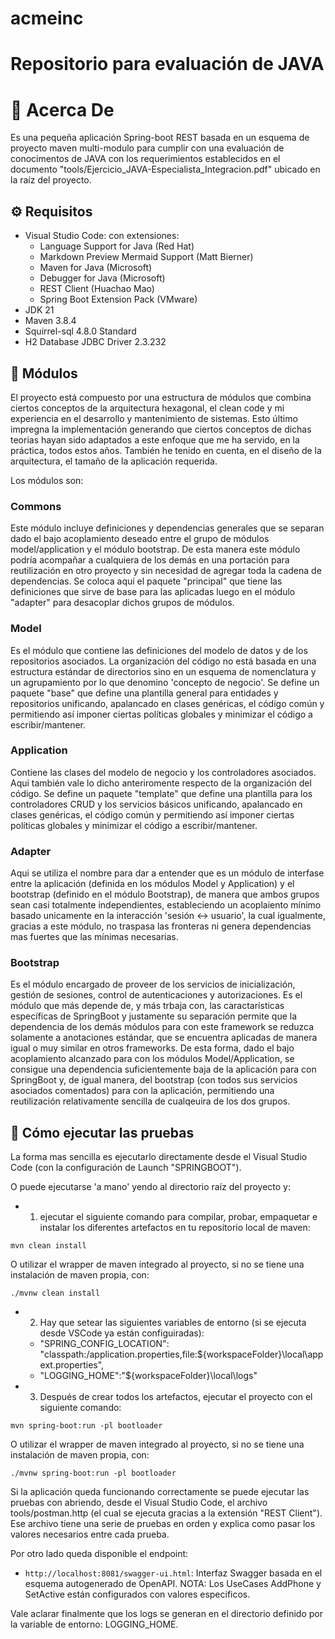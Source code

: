 # acmeinc
Repositorio para evaluación de JAVA
===================================

# 👋 Acerca De

Es una pequeña aplicación Spring-boot REST basada en un esquema de proyecto maven multi-modulo para cumplir con una evaluación de conocimentos de JAVA con los requerimientos establecidos en el documento "tools/Ejercicio_JAVA-Especialista_Integracion.pdf" ubicado en la raíz del proyecto.



## ⚙️ Requisitos

- Visual Studio Code: con extensiones:
  - Language Support for Java (Red Hat)
  - Markdown Preview Mermaid Support (Matt Bierner)
  - Maven for Java (Microsoft)
  - Debugger for Java (Microsoft)
  - REST Client (Huachao Mao)
  - Spring Boot Extension Pack (VMware)
- JDK 21
- Maven 3.8.4
- Squirrel-sql 4.8.0 Standard
- H2 Database JDBC Driver 2.3.232


## 📘 Módulos

El proyecto está compuesto por una estructura de módulos que combina ciertos conceptos de la arquitectura hexagonal, el clean code y mi experiencia en el desarrollo y mantenimiento de sistemas. Esto último impregna la implementación generando que ciertos conceptos de dichas teorias hayan sido adaptados a este enfoque que me ha servido, en la práctica, todos estos años. También he tenido en cuenta, en el diseño de la arquitectura, el tamaño de la aplicación requerida.

Los módulos son:

### Commons

Este módulo incluye definiciones y dependencias generales que se separan dado el bajo acoplamiento deseado entre el grupo de módulos model/application y el módulo bootstrap. De esta manera este módulo podría acompañar a cualquiera de los demás en una portación para reutilización en otro proyecto y sin necesidad de agregar toda la cadena de dependencias. Se coloca aquí el paquete "principal" que tiene las definiciones que sirve de base para las aplicadas luego en el módulo "adapter" para desacoplar dichos grupos de módulos.

### Model

Es el módulo que contiene las definiciones del modelo de datos y de los repositorios asociados. La organización del código no está basada en una estructura estándar de directorios sino en un esquema de nomenclatura y un agrupamiento por lo que denomino 'concepto de negocio'. Se define un paquete "base" que define una plantilla general para entidades y repositorios unificando, apalancado en clases genéricas, el código común y permitiendo así imponer ciertas políticas globales y minimizar el código a escribir/mantener.

### Application

Contiene las clases del modelo de negocio y los controladores asociados. Aqui también vale lo dicho anteriromente respecto de la organización del código. Se define un paquete "template" que define una plantilla para los controladores CRUD y los servicios básicos unificando, apalancado en clases genéricas, el código común y permitiendo así imponer ciertas políticas globales y minimizar el código a escribir/mantener.

### Adapter

Aqui se utiliza el nombre para dar a entender que es un módulo de interfase entre la aplicación (definida en los módulos Model y Application) y el bootstrap (definido en el módulo Bootstrap), de manera que ambos grupos sean casi totalmente independientes, estableciendo un acoplaiento mínimo basado unicamente en la interacción 'sesión <-> usuario', la cual igualmente, gracias a este módulo, no traspasa las fronteras ni genera dependencias mas fuertes que las mínimas necesarias.

### Bootstrap

Es el módulo encargado de proveer de los servicios de inicialización, gestión de sesiones, control de autenticaciones y autorizaciones. Es el módulo que más depende de, y más trbaja con, las caractarísticas específicas de SpringBoot y justamente su separación permite que la dependencia de los demás módulos para con este framework se reduzca solamente a anotaciones estándar, que se encuentra aplicadas de manera igual o muy similar en otros frameworks. De esta forma, dado el bajo acoplamiento alcanzado para con los módulos Model/Application, se consigue una dependencia suficientemente baja de la aplicación para con SpringBoot y, de igual manera, del bootstrap (con todos sus servicios asociados comentados) para con la aplicación, permitiendo una reutilización relativamente sencilla de cualqeuira de los dos grupos.


## 🚀 Cómo ejecutar las pruebas

La forma mas sencilla es ejecutarlo directamente desde el Visual Studio Code (con la configuración de Launch "SPRINGBOOT").

O puede ejecutarse 'a mano' yendo al directorio raíz del proyecto y:

- 1) ejecutar el siguiente comando para compilar, probar, empaquetar e instalar los diferentes artefactos en tu repositorio local de maven:

```shell
mvn clean install
```

O utilizar el wrapper de maven integrado al proyecto, si no se tiene una instalación de maven propia, con:

```shell
./mvnw clean install
```

- 2) Hay que setear las siguientes variables de entorno (si se ejecuta desde VSCode ya están configuiradas):

  - "SPRING_CONFIG_LOCATION": "classpath:/application.properties,file:${workspaceFolder}\\local\\appext.properties",
  - "LOGGING_HOME":"${workspaceFolder}\\local\\logs"

- 3) Después de crear todos los artefactos, ejecutar el proyecto con el siguiente comando:

```shell
mvn spring-boot:run -pl bootloader
```

O utilizar el wrapper de maven integrado al proyecto, si no se tiene una instalación de maven propia, con:

```shell
./mvnw spring-boot:run -pl bootloader
```

Si la aplicación queda funcionando correctamente se puede ejecutar las pruebas con abriendo, desde el Visual Studio Code, el archivo tools/postman.http (el cual se ejecuta gracias a la extensión "REST Client"). Ese archivo tiene una serie de pruebas en orden y explica como pasar los valores necesarios entre cada prueba.

Por otro lado queda disponible el endpoint:

- `http://localhost:8081/swagger-ui.html`: Interfaz Swagger basada en el esquema autogenerado de OpenAPI. NOTA: Los UseCases AddPhone y SetActive están configurados con valores especificos.

Vale aclarar finalmente que los logs se generan en el directorio definido por la variable de entorno: LOGGING_HOME.